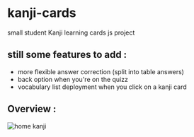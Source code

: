 # kanji-cards
small student Kanji learning cards js project

still some features to add :
----------------------------
* more flexible answer correction (split into table answers)
* back option when you're on the quizz
* vocabulary list deployment when you click on a kanji card

Overview :
----------
![home kanji](https://github.com/LiseDmrg/kanji-cards/img/overview.png)
